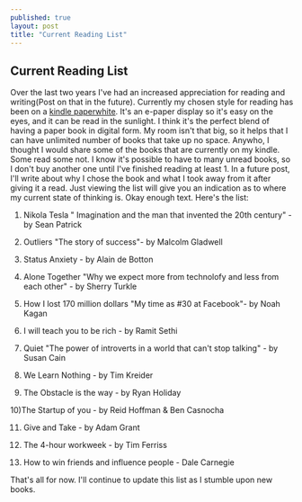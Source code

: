 ```yaml
---
published: true
layout: post
title: "Current Reading List"
---
```


## Current Reading List

Over the last two years I've had an increased appreciation for reading and writing(Post on that in the future). Currently my chosen style for reading has been on a [kindle paperwhite](http://www.amazon.com/Kindle-Paperwhite-Ereader/dp/B00AWH595M). It's an e-paper display so it's easy on the eyes, and it can be read in the sunlight. I think it's the perfect blend of having a paper book in digital form. My room isn't that big, so it helps that I can have unlimited number of books that take up no space. Anywho, I thought I would share some of the books that are currently on my kindle. Some read some not. I know it's possible to have to many unread books, so I don't buy another one until I've finished reading at least 1. In a future post, I'll write about why I chose the book and what I took away from it after giving it a read. Just viewing the list will give you an indication as to where my current state of thinking is. Okay enough text. Here's the list:

1) Nikola Tesla " Imagination and the man that invented the 20th century" - by Sean Patrick

2) Outliers "The story of success"- by Malcolm Gladwell

3) Status Anxiety - by Alain de Botton

4) Alone Together "Why we expect more from technolofy and less from each other" - by Sherry Turkle

5) How I lost 170 million dollars "My time as #30 at Facebook"- by Noah Kagan

6) I will teach you to be rich - by Ramit Sethi

7) Quiet "The power of introverts in a world that can't stop talking" - by Susan Cain

8) We Learn Nothing - by Tim Kreider

9) The Obstacle is the way - by Ryan Holiday

10)The Startup of you - by Reid Hoffman & Ben Casnocha

11) Give and Take - by Adam Grant

12) The 4-hour workweek - by Tim Ferriss

13) How to win friends and influence people - Dale Carnegie

That's all for now. I'll continue to update this list as I stumble upon new books.

